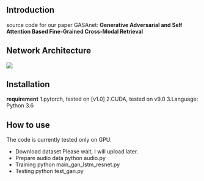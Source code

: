 ## Introduction
source code for our paper GASAnet: **Generative Adversarial and Self Attention Based Fine-Grained Cross-Modal Retrieval**
## Network Architecture
![](https://github.com/gasanet/GASA/blob/master/gan.jpg)
## Installation
**requirement**
1.pytorch, tested on [v1.0]  2.CUDA, tested on v9.0  3.Language: Python 3.6
## How to use
The code is currently tested only on GPU.
* Download dataset  Please wait, I will upload later.
* Prepare audio data  python audio.py
* Training  python main_gan_lstm_resnet.py
* Testing  python test_gan.py

